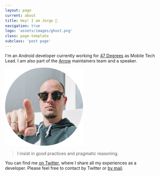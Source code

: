 ```yaml
---
layout: page
current: about
title: Hey! I am Jorge 👋
navigation: true
logo: 'assets/images/ghost.png'
class: page-template
subclass: 'post page'
---
```


I'm an Android developer currently working for [47 Degrees](https://www.47deg.com) as Mobile Tech Lead. I am also part of the [Arrow](https://arrow-kt.io) maintainers team and a speaker.

<img src="../assets/images/portrait.png" alt="My portrait pic" height="256" width="256"/>

> I insist in good practices and pragmatic reasoning.

You can find me [on Twitter](https://www.twitter.com/JorgeCastilloPR), where I share all my experiences as a developer.
Please feel free to contact by Twitter or [by mail](mailto:jorge.castillo.prz@gmail.com).
